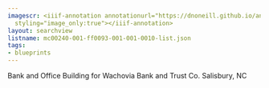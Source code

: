 ```yaml
---
imagescr: <iiif-annotation annotationurl="https://dnoneill.github.io/annotations/mc00240-001-ff0093-001-001-0010-1.json"
  styling="image_only:true"></iiif-annotation>
layout: searchview
listname: mc00240-001-ff0093-001-001-0010-list.json
tags:
- blueprints
---
```

Bank and Office Building for Wachovia Bank and Trust Co.
Salisbury, NC